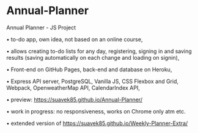 # Annual-Planner
Annual Planner - JS Project

•	to-do app, own idea, not based on an online course,

•	allows creating to-do lists for any day, registering, signing in and saving results (saving automatically on each change and loading on signin),

•	Front-end on GitHub Pages, back-end and database on Heroku,

•	Express API server, PostgreSQL, Vanilla JS, CSS Flexbox and Grid, Webpack, OpenweatherMap API, CalendarIndex API,

•	preview: https://suavek85.github.io/Annual-Planner/

•	work in progress: no responsiveness, works on Chrome only atm etc.

•	extended version of https://suavek85.github.io/Weekly-Planner-Extra/



